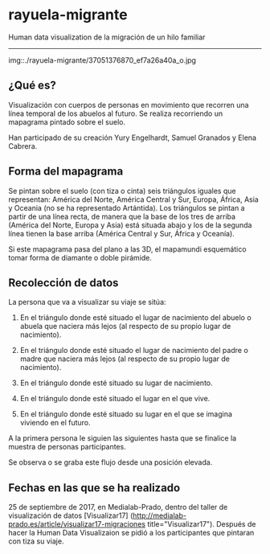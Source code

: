 # rayuela-migrante

Human data visualization de la migración de un hilo familiar
***
 img::./rayuela-migrante/37051376870_ef7a26a40a_o.jpg 
 
## ¿Qué es?

Visualización con cuerpos de personas en movimiento que recorren una línea temporal de los abuelos al futuro. Se realiza recorriendo un mapagrama pintado sobre el suelo.

Han participado de su creación Yury Engelhardt, Samuel Granados y Elena Cabrera.

## Forma del mapagrama

Se pintan sobre el suelo (con tiza o cinta) seis triángulos iguales que representan: América del Norte, América Central y Sur, Europa, África, Asia y Oceania (no se ha representado Artántida). Los triángulos se pintan a partir de una línea recta, de manera que la base de los tres de arriba (América del Norte, Europa y Asia) está situada abajo y los de la segunda línea tienen la base arriba (América Central y Sur, África y Oceanía).

Si este mapagrama pasa del plano a las 3D, el mapamundi esquemático tomar forma de diamante o doble pirámide.

## Recolección de datos

La persona que va a visualizar su viaje se sitúa:

1. En el triángulo donde esté situado el lugar de nacimiento del abuelo o abuela que naciera más lejos (al respecto de su propio lugar de nacimiento).

2. En el triángulo donde esté situado el lugar de nacimiento del padre o madre que naciera más lejos (al respecto de su propio lugar de nacimiento).

3. En el triángulo donde esté situado su lugar de nacimiento.

4. En el triángulo donde esté situado el lugar en el que vive.

5. En el triángulo donde esté situado su lugar en el que se imagina viviendo en el futuro.

A la primera persona le siguien las siguientes hasta que se finalice la muestra de personas participantes.

Se observa o se graba este flujo desde una posición elevada.

## Fechas en las que se ha realizado

25 de septiembre de 2017, en Medialab-Prado, dentro del taller de visualización de datos [Visualizar17] (http://medialab-prado.es/article/visualizar17-migraciones title="Visualizar17"). Después de hacer la Human Data Visualizaion se pidió a los participantes que pintaran con tiza su viaje.
